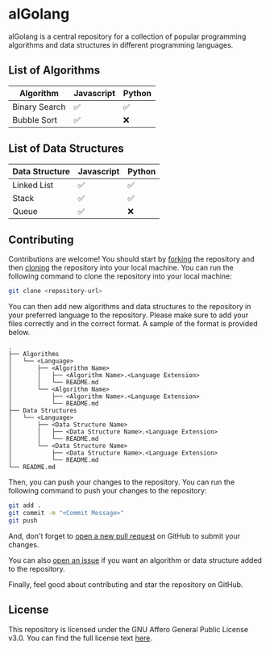 # alGolang

alGolang is a central repository for a collection of popular programming algorithms and data structures in different programming languages.

## List of Algorithms

| Algorithm | Javascript | Python |
| --------- | --------- | ------ |
| Binary Search | ✅ | ✅ |
| Bubble Sort | ✅ | ❌ |

## List of Data Structures

| Data Structure | Javascript | Python |
| --------- | --------- | ------ |
| Linked List | ✅ | ✅ |
| Stack | ✅ | ✅ |
| Queue | ✅ | ❌ |

## Contributing

Contributions are welcome! You should start by [forking](https://github.com/luciferreeves/alGolang/fork) the repository and then [cloning](https://docs.github.com/en/repositories/creating-and-managing-repositories/cloning-a-repository#clone-a-repository) the repository into your local machine. You can run the following command to clone the repository into your local machine:

```bash
git clone <repository-url>
```

You can then add new algorithms and data structures to the repository in your preferred language to the repository. Please make sure to add your files correctly and in the correct format. A sample of the format is provided below.

```
.
├── Algorithms
│   └── <Language>
│       ├── <Algorithm Name>
│       │   ├── <Algorithm Name>.<Language Extension>
│       │   └── README.md
│       └── <Algorithm Name>
│           ├── <Algorithm Name>.<Language Extension>
│           └── README.md
├── Data Structures
│   └── <Language>
│       ├── <Data Structure Name>
│       │   ├── <Data Structure Name>.<Language Extension>
│       │   └── README.md
│       └── <Data Structure Name>
│           ├── <Data Structure Name>.<Language Extension>
│           └── README.md
└── README.md
```

Then, you can push your changes to the repository. You can run the following command to push your changes to the repository:

```bash
git add .
git commit -m "<Commit Message>"
git push
```

And, don't forget to [open a new pull request](https://github.com/luciferreeves/alGolang/pulls) on GitHub to submit your changes.

You can also [open an issue](https://github.com/luciferreeves/alGolang/issues/new) if you want an algorithm or data structure added to the repository.

Finally, feel good about contributing and star the repository on GitHub.

## License

This repository is licensed under the GNU Affero General Public License v3.0. You can find the full license text [here](LICENSE).


